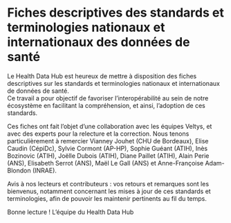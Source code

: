 # Fiches descriptives des standards et terminologies nationaux et internationaux des données de santé 
<!-- SPDX-License-Identifier: MPL-2.0 -->

Le Health Data Hub est heureux de mettre à disposition des fiches descriptives sur les standards et terminologies nationaux et internationaux de données de santé.  
Ce travail a pour objectif de favoriser l’interopérabilité au sein de notre écosystème en facilitant la compréhension, et ainsi, l’adoption de ces standards.   

Ces fiches ont fait l’objet d’une collaboration avec les équipes Veltys, et avec des experts pour la relecture et la correction. Nous tenons particulièrement à remercier Vianney Jouhet (CHU de Bordeaux), Elise Caudin (CépiDc), Sylvie Cormont (AP-HP), Sophie Guéant (ATIH), Inès Bozinovic (ATIH), Joëlle Dubois (ATIH), Diane Paillet (ATIH), Alain Perie (ANS), Elisabeth Serrot (ANS), Maël Le Gall (ANS) et Anne-Françoise Adam-Blondon (INRAE). 

Avis à nos lecteurs et contributeurs : vos retours et remarques sont les bienvenus, notamment concernant les mises à jour de ces standards et terminologies, afin de pouvoir les maintenir pertinents au fil du temps. 

Bonne lecture ! 
L’équipe du Health Data Hub